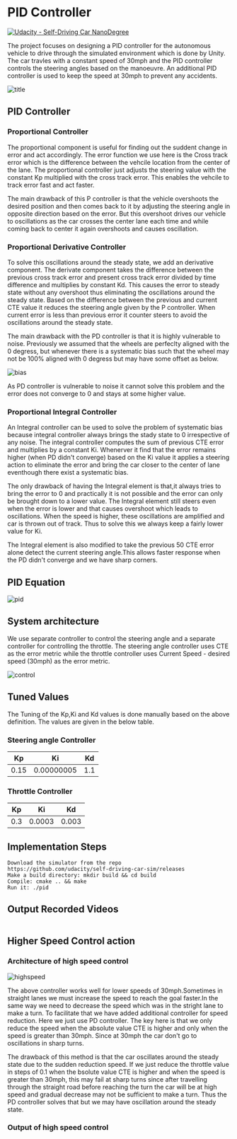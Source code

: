 # PID Controller

[![Udacity - Self-Driving Car NanoDegree](https://s3.amazonaws.com/udacity-sdc/github/shield-carnd.svg)](http://www.udacity.com/drive)

<p> The project focuses on designing a PID controller for the autonomous vehicle to drive through the simulated environment which is done by Unity. The car travles with a constant speed of 30mph and the PID controller controls the steering angles based on the manoeuvre. An additional PID controller is used to keep the speed at 30mph to prevent any accidents.</p>

<img src="" alt="title"/>

<h2> PID Controller </h2>

<h3> Proportional Controller </h3>

<p> The proportional component is useful for finding out the suddent change in error and act accordingly. The error function we use here is the Cross track error which is the difference between the vehcile location from the center of the lane. The proportional controller just adjusts the steering value with the constant Kp multiplied with the cross track error. This enables the vehcile to track error fast and act faster.</p>

<p> The main drawback of this P controller is that the vehicle overshoots the desired position and then comes back to it by adjusting the steering angle in opposite direction based on the error. But this overshoot drives our vehicle to oscillations as the car crosses the center lane each time and while coming back to center it again overshoots and causes oscillation.</p>

<h3> Proportional Derivative Controller </h3>

<p> To solve this oscillations around the steady state, we add an derivative component. The derivate component takes the difference between the previous cross track error and present cross track error divided by time difference and multiplies by constant Kd. This causes the error to steady state without any overshoot thus eliminating the oscillations around the steady state. Based on the difference between the previous and current CTE value it reduces the steering angle given by the P controller. When current error is less than previous error it counter steers to avoid the oscillations around the steady state.</p>

<p> The main drawback with the PD controller is that it is highly vulnerable to noise. Previously we assumed that the wheels are perfeclty aligned with the 0 degress, but whenever there is a systematic bias such that the wheel may not be 100% aligned with 0 degress but may have some offset as below.</p>

<img src="" alt="bias"/>

<p> As PD controller is vulnerable to noise it cannot solve this problem and the error does not converge to 0 and stays at some higher value.</p>

<h3> Proportional Integral Controller </h3>

<p> An Integral controller can be used to solve the problem of systematic bias because integral controller always brings the stady state to 0 irrespective of any noise. The integral controller computes the sum of previous CTE error and multiplies by a constant Ki. Whenerver it find that the error remains higher (when PD didn't converge) based on the Ki value it applies a steering action to eliminate the error and bring the car closer to the center of lane eventhough there exist a systematic bias.</p>

<p> The only drawback of having the Integral element is that,it always tries to bring the error to 0 and practically it is not possible and the error can only be brought down to a lower value. The Integral element still steers even when the error is lower and that causes overshoot which leads to oscillations. When the speed is higher, these oscillations are amplified and car is thrown out of track. Thus to solve this we always keep a fairly lower value for Ki.</p>

<p> The Integral element is also modified to take the previous 50 CTE error alone detect the current steering angle.This allows faster response when the PD didn't converge and we have sharp corners.</p>


<h2>PID Equation </h2>

<img src="" alt="pid"/>

<h2> System architecture </h2>

<p> We use separate controller to control the steering angle and a separate controller for controlling the throttle. The steering angle controller uses CTE as the error metric while the throttle controller uses Current Speed -  desired speed (30mph) as the error metric.</p>

<img src="" alt="control"/>

<h2> Tuned Values </h2>

<p> The Tuning of the Kp,Ki and Kd values is done manually based on the above definition. The values are given in the below table.</p>

<h3> Steering angle Controller </h3>

| Kp | Ki | Kd |
|  :---: |     :---:      |    :---:      |
| 0.15   | 0.00000005     | 1.1           |

<h3> Throttle Controller </h3>

| Kp | Ki | Kd |
|  :---: |     :---:      |    :---:      |
| 0.3   | 0.0003     | 0.003          |


<h2> Implementation Steps </h2>

```
Download the simulator from the repo
https://github.com/udacity/self-driving-car-sim/releases
Make a build directory: mkdir build && cd build
Compile: cmake .. && make
Run it: ./pid

```
<h2> Output Recorded Videos </h2>

```

```

<h2>Higher Speed Control action </h2>

<h3>Architecture of high speed control</h3>

<img src="" alt="highspeed"/>

<p> The above controller works well for lower speeds of 30mph.Sometimes in straight lanes we must increase the speed to reach the goal faster.In the same way we need to decrease the speed which was in the stright lane to make a turn. To facilitate that we have added additional controller for speed reduction. Here we just use PD controller. The key here is that we only reduce the speed when the absolute value CTE is higher and only when the speed is greater than 30mph. Since at 30mph the car don't go to oscillations in sharp turns.</p>

<p> The drawback of this method is that the car oscillates around the steady state due to the sudden reduction speed. If we just reduce the throttle value in steps of 0.1 when the bsolute value CTE is higher and  when the speed is greater than 30mph, this may fail at sharp turns since after travelling through the straight road before reaching the turn the car will be at high speed and gradual decrease may not be sufficient to make a turn. Thus the PD controller solves that but we may have oscillation around the steady state.</p>

<h3> Output of high speed control </h3>

```

```


